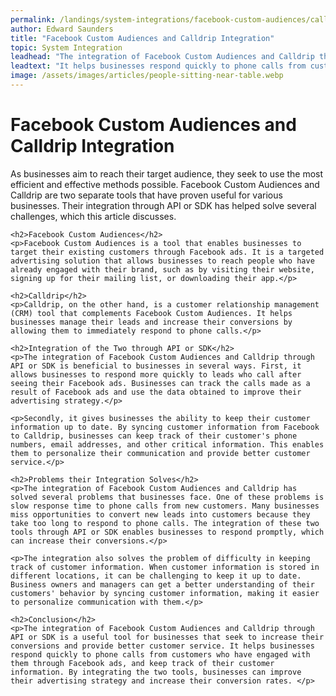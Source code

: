 ```yaml
---
permalink: /landings/system-integrations/facebook-custom-audiences/calldrip
author: Edward Saunders
title: "Facebook Custom Audiences and Calldrip Integration"
topic: System Integration
leadhead: "The integration of Facebook Custom Audiences and Calldrip through API or SDK is a useful tool for businesses that seek to increase their conversions and provide better customer service"
leadtext: "It helps businesses respond quickly to phone calls from customers who have engaged with them through Facebook ads, and keep track of their customer information. By integrating the two tools, businesses can improve their advertising strategy and increase their conversion rates."
image: /assets/images/articles/people-sitting-near-table.webp
---
```

<div class="arttext">    <h1>Facebook Custom Audiences and Calldrip Integration</h1>
    <p>As businesses aim to reach their target audience, they seek to use the most efficient and effective methods possible. Facebook Custom Audiences and Calldrip are two separate tools that have proven useful for various businesses. Their integration through API or SDK has helped solve several challenges, which this article discusses.</p>

    <h2>Facebook Custom Audiences</h2>
    <p>Facebook Custom Audiences is a tool that enables businesses to target their existing customers through Facebook ads. It is a targeted advertising solution that allows businesses to reach people who have already engaged with their brand, such as by visiting their website, signing up for their mailing list, or downloading their app.</p>

    <h2>Calldrip</h2>
    <p>Calldrip, on the other hand, is a customer relationship management (CRM) tool that complements Facebook Custom Audiences. It helps businesses manage their leads and increase their conversions by allowing them to immediately respond to phone calls.</p>

    <h2>Integration of the Two through API or SDK</h2>
    <p>The integration of Facebook Custom Audiences and Calldrip through API or SDK is beneficial to businesses in several ways. First, it allows businesses to respond more quickly to leads who call after seeing their Facebook ads. Businesses can track the calls made as a result of Facebook ads and use the data obtained to improve their advertising strategy.</p>

    <p>Secondly, it gives businesses the ability to keep their customer information up to date. By syncing customer information from Facebook to Calldrip, businesses can keep track of their customer's phone numbers, email addresses, and other critical information. This enables them to personalize their communication and provide better customer service.</p>

    <h2>Problems their Integration Solves</h2>
    <p>The integration of Facebook Custom Audiences and Calldrip has solved several problems that businesses face. One of these problems is slow response time to phone calls from new customers. Many businesses miss opportunities to convert new leads into customers because they take too long to respond to phone calls. The integration of these two tools through API or SDK enables businesses to respond promptly, which can increase their conversions.</p>

    <p>The integration also solves the problem of difficulty in keeping track of customer information. When customer information is stored in different locations, it can be challenging to keep it up to date. Business owners and managers can get a better understanding of their customers' behavior by syncing customer information, making it easier to personalize communication with them.</p>

    <h2>Conclusion</h2>
    <p>The integration of Facebook Custom Audiences and Calldrip through API or SDK is a useful tool for businesses that seek to increase their conversions and provide better customer service. It helps businesses respond quickly to phone calls from customers who have engaged with them through Facebook ads, and keep track of their customer information. By integrating the two tools, businesses can improve their advertising strategy and increase their conversion rates. </p>
</div>